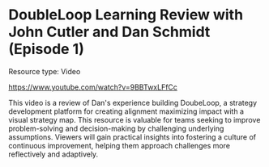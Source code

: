 # DoubleLoop Learning Review with John Cutler and Dan Schmidt (Episode 1)

Resource type: Video

https://www.youtube.com/watch?v=9BBTwxLFfCc

This video is a review of Dan's experience building DoubeLoop, a strategy development platform for creating alignment maximizing impact with a visual strategy map. This resource is valuable for teams seeking to improve problem-solving and decision-making by challenging underlying assumptions. Viewers will gain practical insights into fostering a culture of continuous improvement, helping them approach challenges more reflectively and adaptively.
